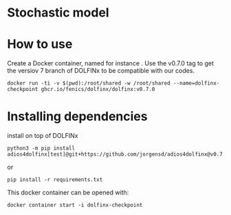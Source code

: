 # Stochastic model

# How to use
Create a Docker container, named for instance <dolfinx-checkpoint>. Use the v0.7.0 tag to get the versiov 7 branch of DOLFINx to be compatible with our codes.

    docker run -ti -v $(pwd):/root/shared -w /root/shared --name=dolfinx-checkpoint ghcr.io/fenics/dolfinx/dolfinx:v0.7.0

# Installing dependencies
install <adios4dolfinx> on top of DOLFINx

    python3 -m pip install adios4dolfinx[test]@git+https://github.com/jorgensd/adios4dolfinx@v0.7.3

or

    pip install -r requirements.txt

This docker container can be opened with:

    docker container start -i dolfinx-checkpoint
